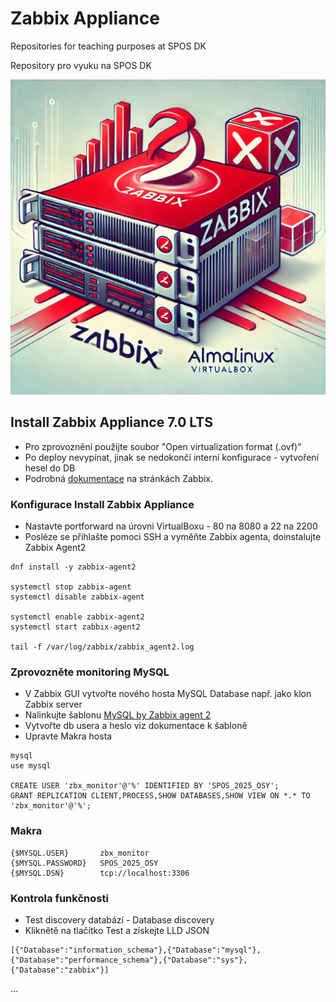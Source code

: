 # Zabbix Appliance
Repositories for teaching purposes at SPOS DK

Repository pro vyuku na SPOS DK

![Zabbix Appliance](../../Images/zabbix-appliance.png)

## Install Zabbix Appliance 7.0 LTS

- Pro zprovoznění použijte soubor "Open virtualization format (.ovf)"
- Po deploy nevypínat, jinak se nedokončí interní konfigurace - vytvoření hesel do DB
- Podrobná [dokumentace](https://www.zabbix.com/documentation/7.0/en/manual/appliance) na stránkách Zabbix.

### Konfigurace Install Zabbix Appliance

- Nastavte portforward na úrovni VirtualBoxu - 80 na 8080 a 22 na 2200
- Posléze se přihlašte pomoci SSH a vyměňte Zabbix agenta, doinstalujte Zabbix Agent2

```console
dnf install -y zabbix-agent2

systemctl stop zabbix-agent
systemctl disable zabbix-agent

systemctl enable zabbix-agent2
systemctl start zabbix-agent2

tail -f /var/log/zabbix/zabbix_agent2.log
```

### Zprovozněte monitoring MySQL

- V Zabbix GUI vytvořte nového hosta MySQL Database např. jako klon Zabbix server
- Nalinkujte šablonu [MySQL by Zabbix agent 2](https://git.zabbix.com/projects/ZBX/repos/zabbix/browse/templates/db/mysql_agent2)
- Vytvořte db usera a heslo viz dokumentace k šabloně
- Upravte Makra hosta

```console
mysql
use mysql

CREATE USER 'zbx_monitor'@'%' IDENTIFIED BY 'SPOS_2025_OSY';
GRANT REPLICATION CLIENT,PROCESS,SHOW DATABASES,SHOW VIEW ON *.* TO 'zbx_monitor'@'%';
```

### Makra

```console
{$MYSQL.USER}		zbx_monitor
{$MYSQL.PASSWORD}	SPOS_2025_OSY
{$MYSQL.DSN}		tcp://localhost:3306
```

### Kontrola funkčnosti

- Test discovery databází - Database discovery
- Kliknětě na tlačítko Test a získejte LLD JSON

```console
[{"Database":"information_schema"},{"Database":"mysql"},{"Database":"performance_schema"},{"Database":"sys"},{"Database":"zabbix"}]
```
...
